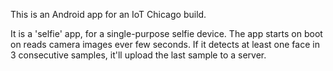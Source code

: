 This is an Android app for an IoT Chicago build.

It is a 'selfie' app, for a single-purpose selfie device. The app starts on boot on reads camera images ever few seconds. If it detects at least one face in 3 consecutive samples, it'll upload the last sample to a server.
